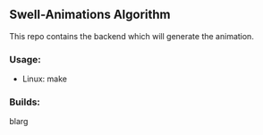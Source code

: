 ## Swell-Animations Algorithm
This repo contains the backend which will generate the animation.

### Usage:
* Linux: make

### Builds:
blarg
